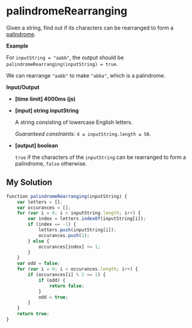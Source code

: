 # palindromeRearranging
﻿Given a string, find out if its characters can be rearranged to form a [palindrome](keyword://palindrome).

**Example**

For `inputString = "aabb"`, the output should be
`palindromeRearranging(inputString) = true`.

We can rearrange `"aabb"` to make `"abba"`, which is a palindrome.

**Input/Output**

*   **[time limit] 4000ms (js)**

*   **[input] string inputString**

    A string consisting of lowercase English letters.

    _Guaranteed constraints:_
    `4 ≤ inputString.length ≤ 50`.

*   **[output] boolean**

    `true` if the characters of the `inputString` can be rearranged to form a palindrome, `false` otherwise.


## My Solution
```javascript
﻿function palindromeRearranging(inputString) {
    var letters = [];
    var occurances = [];
    for (var i = 0; i < inputString.length; i++) {
        var index = letters.indexOf(inputString[i]);
        if (index == -1) {
            letters.push(inputString[i]);
            occurances.push(1);
        } else {
            occurances[index] += 1;
        }
    }
    var odd = false;
    for (var i = 0; i < occurances.length; i++) {
        if (occurances[i] % 2 == 1) {
            if (odd) {
                return false;
            }
            odd = true;
        }
    }
    return true;
}
​
```
